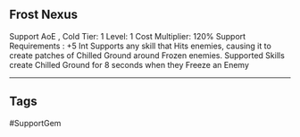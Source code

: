 ## Frost Nexus
Support
AoE , Cold
Tier: 1
Level: 1
Cost Multiplier: 120%
Support Requirements : +5 Int
Supports any skill that Hits enemies, causing it to create patches of Chilled Ground around Frozen enemies.
Supported Skills create Chilled Ground for 8 seconds when they Freeze an Enemy

---
## Tags
#SupportGem

